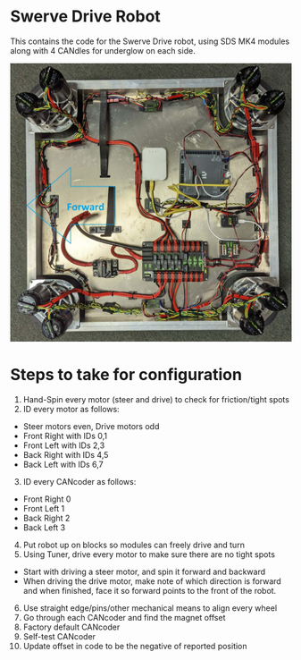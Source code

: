 # Swerve Drive Robot

This contains the code for the Swerve Drive robot, using SDS MK4 modules along with 4 CANdles for underglow on each side.

![Swerve Robot](images/SwerveBot.jpg)

# Steps to take for configuration

 1. Hand-Spin every motor (steer and drive) to check for friction/tight spots
 2. ID every motor as follows:
   - Steer motors even, Drive motors odd
   - Front Right with IDs 0,1
   - Front Left with IDs 2,3
   - Back Right with IDs 4,5
   - Back Left with IDs 6,7
 3. ID every CANcoder as follows:
   - Front Right 0
   - Front Left 1
   - Back Right 2
   - Back Left 3
 4. Put robot up on blocks so modules can freely drive and turn
 5. Using Tuner, drive every motor to make sure there are no tight spots
   - Start with driving a steer motor, and spin it forward and backward
   - When driving the drive motor, make note of which direction is forward and when finished, face it so forward points to the front of the robot.
 6. Use straight edge/pins/other mechanical means to align every wheel
 7. Go through each CANcoder and find the magnet offset
   1. Factory default CANcoder
   2. Self-test CANcoder
   3. Update offset in code to be the negative of reported position
